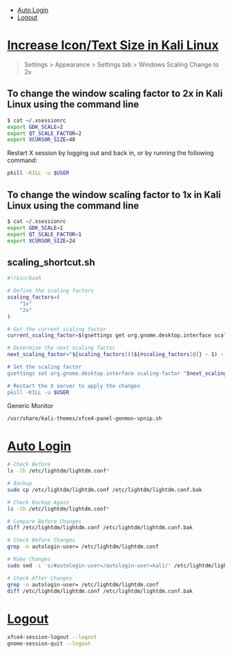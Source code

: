 - [Auto Login](#auto-login)
- [Logout](#logout)

# [Increase Icon/Text Size in Kali Linux](https://unix.stackexchange.com/questions/196576/increase-icon-text-size-in-kali-linux)

> Settings > Appearance > Settings tab > Windows Scaling Change to 2x

## To change the window scaling factor to 2x in Kali Linux using the command line
```sh
$ cat ~/.xsessionrc
export GDK_SCALE=2
export QT_SCALE_FACTOR=2
export XCURSOR_SIZE=48
```

Restart X session by logging out and back in, or by running the following command:
```sh
pkill -KILL -u $USER
```

## To change the window scaling factor to 1x in Kali Linux using the command line
```sh
$ cat ~/.xsessionrc
export GDK_SCALE=1
export QT_SCALE_FACTOR=1
export XCURSOR_SIZE=24
```

## scaling_shortcut.sh
```sh
#!/bin/bash

# Define the scaling factors
scaling_factors=(
    "1x"
    "2x"
)

# Get the current scaling factor
current_scaling_factor=$(gsettings get org.gnome.desktop.interface scaling-factor)

# Determine the next scaling factor
next_scaling_factor="${scaling_factors[((${#scaling_factors[@]} - 1) - ${scaling_factors[@]}))}}"

# Set the scaling factor
gsettings set org.gnome.desktop.interface scaling-factor "$next_scaling_factor"

# Restart the X server to apply the changes
pkill -KILL -u $USER
```

Generic Monitor
```sh
/usr/share/kali-themes/xfce4-panel-genmon-vpnip.sh
```

# [Auto Login](#auto-login-1)
```sh
# Check Before
ls -lh /etc/lightdm/lightdm.conf*

# Backup
sudo cp /etc/lightdm/lightdm.conf /etc/lightdm/lightdm.conf.bak

# Check Backup Again
ls -lh /etc/lightdm/lightdm.conf*

# Compare Before Changes
diff /etc/lightdm/lightdm.conf /etc/lightdm/lightdm.conf.bak

# Check Before Changes
grep -n autologin-user= /etc/lightdm/lightdm.conf

# Make Changes
sudo sed -i 's/#autologin-user=/autologin-user=kali/' /etc/lightdm/lightdm.conf

# Check After Changes
grep -n autologin-user= /etc/lightdm/lightdm.conf
diff /etc/lightdm/lightdm.conf /etc/lightdm/lightdm.conf.bak
```

# [Logout](#logout-1)
```sh
xfce4-session-logout --logout
gnome-session-quit --logout
```